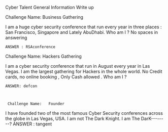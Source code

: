 Cyber Talent General Information Write up


   Challenge Name:  Business Gathering

I am a huge cyber security conference that run every year in three places : San Francisco, Singapore and Lately AbuDhabi. Who am I ? No spaces in answering


	ANSWER : RSAconference


  Challenge Name:  Hackers Gathering


I am a cyber security conference that run in August every year in Las Vegas. I am the largest gathering for Hackers in the whole world. No Credit cards, no online booking , Only Cash allowed . Who am I ?


	ANSWER: defcon



	 Challenge Name:   Founder
I have founded two of the most famous Cyber Security conferences across the globe in Las Vegas, USA. I am not The Dark Knight. I am The DarK--------?
	ANSWER : tangent
	





